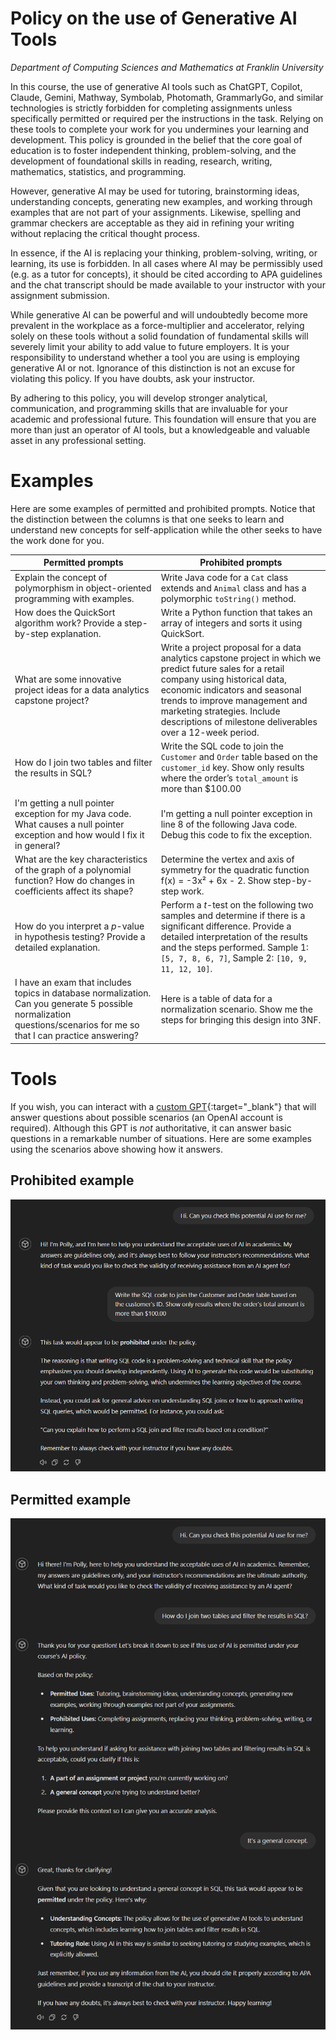 # Policy on the use of Generative AI Tools

*Department of Computing Sciences and Mathematics at Franklin University*

In this course, the use of generative AI tools such as ChatGPT, Copilot, Claude, Gemini, Mathway, Symbolab, Photomath, GrammarlyGo, and similar technologies is strictly forbidden for completing assignments unless specifically permitted or required per the instructions in the task. Relying on these tools to complete your work for you undermines your learning and development. This policy is grounded in the belief that the core goal of education is to foster independent thinking, problem-solving, and the development of foundational skills in reading, research, writing, mathematics, statistics, and programming.

However, generative AI may be used for tutoring, brainstorming ideas, understanding concepts, generating new examples, and working through examples that are not part of your assignments. Likewise, spelling and grammar checkers are acceptable as they aid in refining your writing without replacing the critical thought process.

In essence, if the AI is replacing your thinking, problem-solving, writing, or learning, its use is forbidden. In all cases where AI may be permissibly used (e.g. as a tutor for concepts), it should be cited according to APA guidelines and the chat transcript should be made available to your instructor with your assignment submission.

While generative AI can be powerful and will undoubtedly become more prevalent in the workplace as a force-multiplier and accelerator, relying solely on these tools without a solid foundation of fundamental skills will severely limit your ability to add value to future employers. It is your responsibility to understand whether a tool you are using is employing generative AI or not. Ignorance of this distinction is not an excuse for violating this policy. If you have doubts, ask your instructor.

By adhering to this policy, you will develop stronger analytical, communication, and programming skills that are invaluable for your academic and professional future. This foundation will ensure that you are more than just an operator of AI tools, but a knowledgeable and valuable asset in any professional setting.
# Examples

Here are some examples of permitted and prohibited prompts. Notice that the distinction between the columns is that one seeks to learn and understand new concepts for self-application while the other seeks to have the work done for you.

| Permitted prompts | Prohibited prompts |
| --- | --- |
| Explain the concept of polymorphism in object-oriented programming with examples. | Write Java code for a `Cat` class extends and `Animal` class and has a polymorphic `toString()` method. |
| How does the QuickSort algorithm work? Provide a step-by-step explanation. | Write a Python function that takes an array of integers and sorts it using QuickSort. |
| What are some innovative project ideas for a data analytics capstone project? | Write a project proposal for a data analytics capstone project in which we predict future sales for a retail company using historical data, economic indicators and seasonal trends to improve management and marketing strategies. Include descriptions of milestone deliverables over a 12-week period. |
| How do I join two tables and filter the results in SQL? | Write the SQL code to join the `Customer` and `Order` table based on the `customer_id` key. Show only results where the order’s `total_amount` is more than $100.00 |
| I'm getting a null pointer exception for my Java code. What causes a null pointer exception and how would I fix it in general? | I'm getting a null pointer exception in line 8 of the following Java code. Debug this code to fix the exception. |
| What are the key characteristics of the graph of a polynomial function? How do changes in coefficients affect its shape? | Determine the vertex and axis of symmetry for the quadratic function f(x) = -3x² + 6x - 2. Show step-by-step work. |
| How do you interpret a *p*-value in hypothesis testing? Provide a detailed explanation. | Perform a *t*-test on the following two samples and determine if there is a significant difference. Provide a detailed interpretation of the results and the steps performed. Sample 1: `[5, 7, 8, 6, 7]`, Sample 2: `[10, 9, 11, 12, 10]`. |
| I have an exam that includes topics in database normalization. Can you generate 5 possible normalization questions/scenarios for me so that I can practice answering? | Here is a table of data for a normalization scenario. Show me the steps for bringing this design into 3NF. |

# Tools

If you wish, you can interact with a [custom GPT](https://chatgpt.com/g/g-4duNViDGC-generative-ai-usage-policy-checker){:target="_blank"} that will answer questions about possible scenarios (an OpenAI account is required). Although this GPT is _not_ authoritative, it can answer basic questions in a remarkable number of situations. Here are some examples using the scenarios above showing how it answers.

## Prohibited example
![AI use prohibited screenshot](./AI_use_prohibited.png)

## Permitted example
![AI use permitted screenshot](./AI_use_permitted.png)
